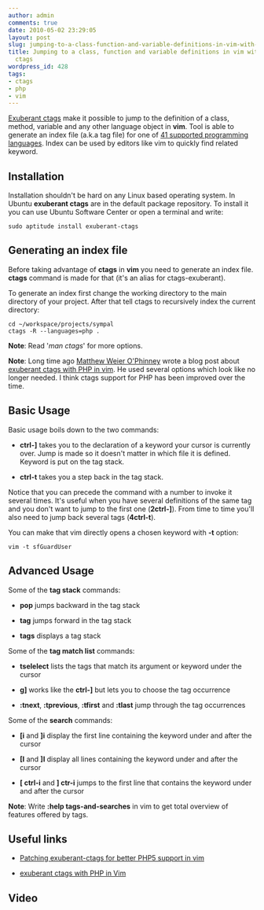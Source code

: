 ```yaml
---
author: admin
comments: true
date: 2010-05-02 23:29:05
layout: post
slug: jumping-to-a-class-function-and-variable-definitions-in-vim-with-exuberant-ctags
title: Jumping to a class, function and variable definitions in vim with exuberant
  ctags
wordpress_id: 428
tags:
- ctags
- php
- vim
---
```


[Exuberant ctags](http://ctags.sourceforge.net/) make it possible to jump to the definition of a class, method, variable and any other language object in **vim**. Tool is  able to generate an index file (a.k.a tag file) for one of [41 supported programming languages](http://ctags.sourceforge.net/languages.html). Index can be used by     editors like vim to quickly find related keyword.


## Installation


Installation shouldn't be hard on any Linux based operating system. In Ubuntu **exuberant ctags** are in the default package repository. To install it you can use Ubuntu Software Center or open a terminal and write:

    
    sudo aptitude install exuberant-ctags




## Generating an index file


Before taking advantage of **ctags** in **vim** you need to generate an index file. **ctags** command is made for that (it's an alias for ctags-exuberant).

To generate an index first change the working directory to the main directory of your project. After that tell ctags to recursively index the current directory:

    
    cd ~/workspace/projects/sympal
    ctags -R --languages=php .


**Note**: Read '_man ctags_' for more options.

**Note**: Long time ago [Matthew Weier O'Phinney](http://twitter.com/weierophinney) wrote a blog post about [exuberant ctags with PHP in vim](http://weierophinney.net/matthew/archives/134-exuberant-ctags-with-PHP-in-Vim.html). He used several options which look like no longer needed. I think ctags support for PHP has been improved over the time.


## Basic Usage


Basic usage boils down to the two commands:



	
  * **ctrl-]** takes you to the declaration of a keyword your cursor is currently over. Jump is made so it doesn't matter in which file it is defined. Keyword is put on the tag stack.

	
  * **ctrl-t** takes you a step back in the tag stack.


Notice that you can precede the command with a number to invoke it several times. It's useful when you have several definitions of the same tag and you don't want to jump to the first one      (**2ctrl-]**). From time to time you'll also need to jump back several tags (**4ctrl-t**).

You can make that vim directly opens a chosen keyword with **-t** option:

    
    vim -t sfGuardUser




## Advanced Usage


Some of the **tag stack** commands:



	
  * **pop** jumps backward in the tag stack

	
  * **tag** jumps forward in the tag stack

	
  * **tags** displays a tag stack


Some of the **tag match list** commands:



	
  * **tselelect** lists the tags that match its argument or keyword under the cursor

	
  * **g]** works like the **ctrl-]** but lets you to choose the tag occurrence

	
  * **:tnext**, **:tprevious**, **:tfirst** and **:tlast** jump through the tag occurrences


Some of the **search** commands:



	
  * **\[i** and **]i** display the first line containing the keyword under and after the cursor

	
  * **\[I** and **]I** display all lines containing the keyword under and after the cursor

	
  * **\[ ctrl-i** and **] ctr-i** jumps to the first line that contains the keyword under and after the cursor


**Note**: Write **:help tags-and-searches** in vim to get total overview of features offered by tags.


## Useful links





	
  * [Patching exuberant-ctags for better PHP5 support in vim](http://www.jejik.com/articles/2008/11/patching_exuberant-ctags_for_better_php5_support_in_vim/)

	
  * [exuberant ctags with PHP in Vim](http://weierophinney.net/matthew/archives/134-exuberant-ctags-with-PHP-in-Vim.html)[](http://www.jejik.com/articles/2008/11/patching_exuberant-ctags_for_better_php5_support_in_vim/)





## Video




